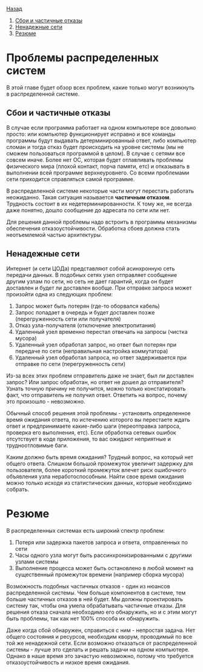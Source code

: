 [Назад](./README.md)

1. [Сбои и частичные отказы](#сбои-и-частичные-отказы)  
2. [Ненадежные сети](#ненадежные-сети)
3. [Резюме](#резюме)

# Проблемы распределенных систем
В этой главе будет обзор всех проблем, какие только могут возникнуть в распределенной системе. 

## Сбои и частичные отказы
В случае если программа работает на одном компьютере все довольно просто: или компьютер функционирует исправно и все 
команды программы будут выдавать детерминированный ответ, либо компьютер сломан и тогда отказ будет происходить на уровне
системы (мы не сможем пользоваться программой в целом). В случае с сетями все совсем иначе. Более нет ОС, которая будет 
отлавливать проблемы физического мира (плохой контакт, порча памяти, етс) и отказывать в выполнении всей программе 
верхнеуровнего. Со всеми проблемами сети приходится справляться самой программе. 

В распределенной системе некоторые части могут перестать работать неожиданно. Такая ситуация называется **частичным 
отказом**. Трудность состоит в их недетерминированности. К тому же, не всегда даже понятно, дошло сообщение до адресата
по сети или нет. 

Для решения данной проблемы надо встроить в программы механизмы обеспечения отказоустойчивости. Обработка сбоев должна
стать неотъемлемой частью архитектуры.

## Ненадежные сети
Интернет (и сети ЦОДа) представляют собой асинхронную сеть передачи данных. В подобных сетях узел отправляет сообщение
другим узлам по сети, но сеть не дает гарантий, когда он будет доставлен и будет ли доставлен вообще. При отправке 
запроса может произойти одна из следующих проблем:
1) Запрос может быть потерян (где-то оборвался кабель)
2) Запрос попадает в очередь и будет доставлен позже (перегруженность сети или получателя)
3) Отказ узла-получателя (отключение электропитания)
4) Удаленный узел временно перестал отвечать на запросы (чистка мусора)
5) Удаленный узел обработал запрос, но ответ был потерян при передаче по сети (неправильная настройка коммутатора)
6) Удаленный узел обработал запроса, но ответ задерживается при отправке по сети (перегруженность сети)

Из-за всех этих проблем отправитель даже не знает, был ли доставлен запрос? Или запрос обработан, но ответ не дошел до
отправителя? Узнать точную причину не получится, можно только констатировать факт, что отправитель не получил ответ.
Ответить на вопрос, почему это произошло - невозможно. 

Обычный способ решения этой проблемы - установить определенное время ожидания ответа, по истечению которого вы 
перестаете ждать ответ и предпринимаете какие-либо шаги (переотправка запроса, проверка его выполнения, етс). Если 
обработка сетевых ошибок отсутствует в коде приложения, то вас ожидают неприятные и трудноотловимые баги.

Каким должно быть время ожидания? Трудный вопрос, на который нет общего ответа. Слишком большой промежуток увеличит 
задержку для пользователя, более короткий промежуток влечет риск ошибочного объявления узла неработоспособным. Найти
свое время ожидания можно только исходя из статистических данных, которые необходимо собрать.

# Резюме
В распределенных системах есть широкий спектр проблем:
1) Потеря или задержка пакетов запроса и ответа, отправленных по сети
2) Часы одного узла могут быть рассинхронизированными с другими узлами системы
3) Выполнение процесса может быть остановлено в любой момент на существенный промежуток времени (например сборка мусора)

Возможность подобных частичных отказов - один из нюансов распределенной системы. Чем больше компонентов в системе, тем
больше частичных отказов в ней будет. Мы должны проектировать систему так, чтобы она умела обрабатывать частичные 
отказы. Для решения отказа сначала необходимо его обнаружить, но и с этим могут быть проблемы, так как нет 100% способа 
их обнаружить. 

Даже когда сбой обнаружен, справиться с ним - непростая задача. Нет общего состояния и ресурсов, необходим кворум,
проводимый по все той же ненадежной сети. Если возможно отказаться от распределенной системы - лучше это сделать и 
решать задачи на одном компьютере. Однако в наше время это зачастую невозможно, потому что требуется отказоустойчивость
и низкое время ожидания.